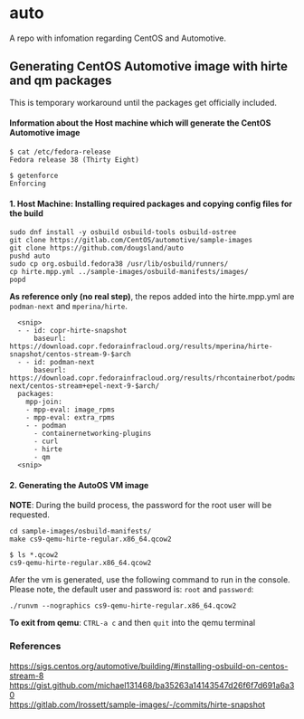# auto
A repo with infomation regarding CentOS and Automotive.

## Generating CentOS Automotive image with hirte and qm packages
This is temporary workaround until the packages get officially
included.

#### Information about the Host machine which will generate the CentOS Automotive image
```
$ cat /etc/fedora-release
Fedora release 38 (Thirty Eight)
```

```
$ getenforce
Enforcing
```

#### 1. Host Machine: Installing required packages and copying config files for the build
```
sudo dnf install -y osbuild osbuild-tools osbuild-ostree 
git clone https://gitlab.com/CentOS/automotive/sample-images
git clone https://github.com/dougsland/auto
pushd auto
sudo cp org.osbuild.fedora38 /usr/lib/osbuild/runners/ 
cp hirte.mpp.yml ../sample-images/osbuild-manifests/images/
popd
```

**As reference only (no real step)**, the repos added into the hirte.mpp.yml are `podman-next` and `mperina/hirte`.
```
  <snip>
  - - id: copr-hirte-snapshot
      baseurl: https://download.copr.fedorainfracloud.org/results/mperina/hirte-snapshot/centos-stream-9-$arch
  - - id: podman-next
      baseurl: https://download.copr.fedorainfracloud.org/results/rhcontainerbot/podman-next/centos-stream+epel-next-9-$arch/
  packages:
    mpp-join:
    - mpp-eval: image_rpms
    - mpp-eval: extra_rpms
    - - podman
      - containernetworking-plugins
      - curl
      - hirte
      - qm
  <snip>
```
#### 2. Generating the AutoOS VM image
**NOTE**: During the build process, the password for the root user will be requested.
```
cd sample-images/osbuild-manifests/
make cs9-qemu-hirte-regular.x86_64.qcow2

$ ls *.qcow2
cs9-qemu-hirte-regular.x86_64.qcow2
```

Afer the vm is generated, use the following command to run in the console.  
Please note, the default user and password is: `root` and `password`:
```
./runvm --nographics cs9-qemu-hirte-regular.x86_64.qcow2
```
**To exit from qemu**: `CTRL-a c` and then `quit` into the qemu terminal

### References
https://sigs.centos.org/automotive/building/#installing-osbuild-on-centos-stream-8  
https://gist.github.com/michael131468/ba35263a14143547d26f6f7d691a6a30  
https://gitlab.com/lrossett/sample-images/-/commits/hirte-snapshot
